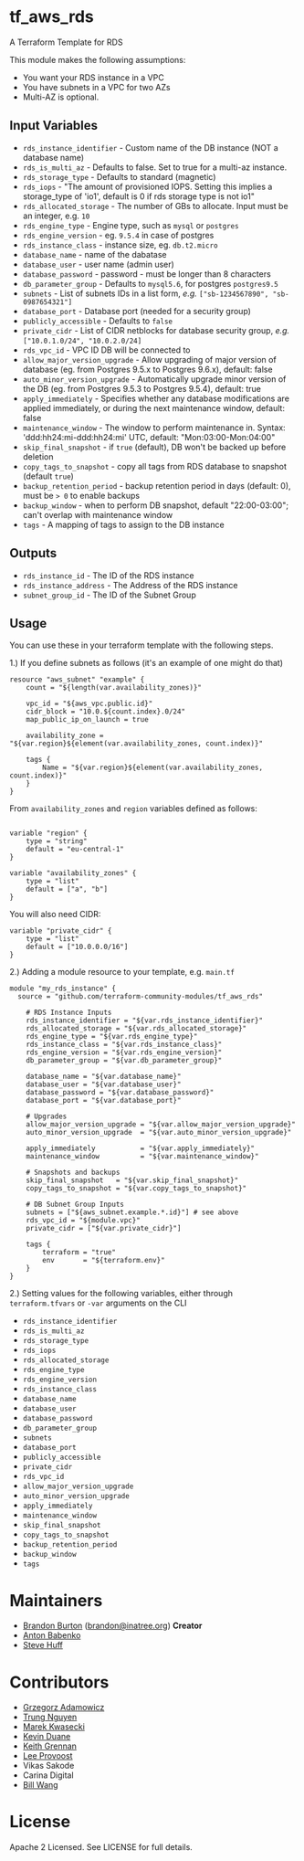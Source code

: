# tf_aws_rds

A Terraform Template for RDS

This module makes the following assumptions:
* You want your RDS instance in a VPC
* You have subnets in a VPC for two AZs
* Multi-AZ is optional.

## Input Variables

- `rds_instance_identifier` - Custom name of the DB instance (NOT a database name)
- `rds_is_multi_az` - Defaults to false. Set to true for a multi-az
  instance.
- `rds_storage_type` - Defaults to standard (magnetic)
- `rds_iops` - "The amount of provisioned IOPS. Setting this implies a storage_type of 'io1', default is 0 if rds storage type is not io1"
- `rds_allocated_storage` - The number of GBs to allocate. Input must be an
  integer, e.g. `10`
- `rds_engine_type` - Engine type, such as `mysql` or `postgres`
- `rds_engine_version` - eg. `9.5.4` in case of postgres
- `rds_instance_class` - instance size, eg. `db.t2.micro`
- `database_name` - name of the dabatase
- `database_user` - user name (admin user)
- `database_password` - password - must be longer than 8 characters
- `db_parameter_group` - Defaults to `mysql5.6`, for postgres `postgres9.5`
- `subnets` - List of subnets IDs in a list form, _e.g._ `["sb-1234567890", "sb-0987654321"]`
- `database_port` - Database port (needed for a security group)
- `publicly_accessible` - Defaults to `false`
- `private_cidr` - List of CIDR netblocks for database security group, _e.g._ `["10.0.1.0/24", "10.0.2.0/24]`
- `rds_vpc_id` - VPC ID DB will be connected to
- `allow_major_version_upgrade` - Allow upgrading of major version of database (eg. from Postgres 9.5.x to Postgres 9.6.x), default: false
- `auto_minor_version_upgrade` - Automatically upgrade minor version of the DB (eg. from Postgres 9.5.3 to Postgres 9.5.4), default: true
- `apply_immediately` - Specifies whether any database modifications are applied immediately, or during the next maintenance window, default: false
- `maintenance_window` - The window to perform maintenance in. Syntax: 'ddd:hh24:mi-ddd:hh24:mi' UTC, default: "Mon:03:00-Mon:04:00"
- `skip_final_snapshot` - if `true` (default), DB won't be backed up before deletion
- `copy_tags_to_snapshot` - copy all tags from RDS database to snapshot (default `true`)
- `backup_retention_period` - backup retention period in days (default: 0), must be `> 0` to enable backups
- `backup_window` - when to perform DB snapshot, default "22:00-03:00"; can't overlap with maintenance window
- `tags` - A mapping of tags to assign to the DB instance

## Outputs

- `rds_instance_id` - The ID of the RDS instance
- `rds_instance_address` - The Address of the RDS instance
- `subnet_group_id` - The ID of the Subnet Group

## Usage

You can use these in your terraform template with the following steps.

1.) If you define subnets as follows (it's an example of one might do that)
```
resource "aws_subnet" "example" {
    count = "${length(var.availability_zones)}"

    vpc_id = "${aws_vpc.public.id}"
    cidr_block = "10.0.${count.index}.0/24"
    map_public_ip_on_launch = true

    availability_zone = "${var.region}${element(var.availability_zones, count.index)}"

    tags {
        Name = "${var.region}${element(var.availability_zones, count.index)}"
    }
}
```

From `availability_zones` and `region` variables defined as follows:
```

variable "region" {
    type = "string"
    default = "eu-central-1"
}

variable "availability_zones" {
    type = "list"
    default = ["a", "b"]
}
```

You will also need CIDR:
```
variable "private_cidr" {
    type = "list"
    default = ["10.0.0.0/16"]
}
```

2.) Adding a module resource to your template, e.g. `main.tf`

```
module "my_rds_instance" {
  source = "github.com/terraform-community-modules/tf_aws_rds"

    # RDS Instance Inputs
    rds_instance_identifier = "${var.rds_instance_identifier}"
    rds_allocated_storage = "${var.rds_allocated_storage}"
    rds_engine_type = "${var.rds_engine_type}"
    rds_instance_class = "${var.rds_instance_class}"
    rds_engine_version = "${var.rds_engine_version}"
    db_parameter_group = "${var.db_parameter_group}"

    database_name = "${var.database_name}"
    database_user = "${var.database_user}"
    database_password = "${var.database_password}"
    database_port = "${var.database_port}"

    # Upgrades
    allow_major_version_upgrade = "${var.allow_major_version_upgrade}"
    auto_minor_version_upgrade  = "${var.auto_minor_version_upgrade}"

    apply_immediately           = "${var.apply_immediately}"
    maintenance_window          = "${var.maintenance_window}"

    # Snapshots and backups
    skip_final_snapshot   = "${var.skip_final_snapshot}"
    copy_tags_to_snapshot = "${var.copy_tags_to_snapshot}"

    # DB Subnet Group Inputs
    subnets = ["${aws_subnet.example.*.id}"] # see above
    rds_vpc_id = "${module.vpc}"
    private_cidr = ["${var.private_cidr}"]

    tags {
        terraform = "true"
        env       = "${terraform.env}"
    }
}
```

2.) Setting values for the following variables, either through `terraform.tfvars` or `-var` arguments on the CLI

- `rds_instance_identifier`
- `rds_is_multi_az`
- `rds_storage_type`
- `rds_iops`
- `rds_allocated_storage`
- `rds_engine_type`
- `rds_engine_version`
- `rds_instance_class`
- `database_name`
- `database_user`
- `database_password`
- `db_parameter_group`
- `subnets`
- `database_port`
- `publicly_accessible`
- `private_cidr`
- `rds_vpc_id`
- `allow_major_version_upgrade`
- `auto_minor_version_upgrade`
- `apply_immediately`
- `maintenance_window`
- `skip_final_snapshot`
- `copy_tags_to_snapshot`
- `backup_retention_period`
- `backup_window`
- `tags`

# Maintainers

* [Brandon Burton](https://github.com/solarce) (brandon@inatree.org) **Creator**
* [Anton Babenko](https://github.com/antonbabenko)
* [Steve Huff](https://github.com/hakamadare)

# Contributors

* [Grzegorz Adamowicz](https://github.com/gstlt)
* [Trung Nguyen](https://github.com/trungnguyen)
* [Marek Kwasecki](https://github.com/kwach)
* [Kevin Duane](https://github.com/crackmac)
* [Keith Grennan](https://github.com/keeth)
* [Lee Provoost](https://github.com/leeprovoost)
* Vikas Sakode
* Carina Digital
* [Bill Wang](https://github.com/ozbillwang)

# License

Apache 2 Licensed. See LICENSE for full details.
